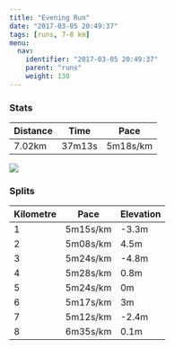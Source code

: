 ```yaml
---
title: "Evening Run"
date: "2017-03-05 20:49:37"
tags: [runs, 7-8 km]
menu:
  nav:
    identifier: "2017-03-05 20:49:37"
    parent: "runs"
    weight: 130
---
```


### Stats

| Distance | Time | Pace |
|----------|------|------|
|7.02km|37m13s|5m18s/km|

<img src='https://maps.googleapis.com/maps/api/staticmap?maptype=roadmap&path=enc:{rjeIlsvLQzEdC|ABnEpAeAAsFhB{CrDKlBlDcKnEG_FdCyCrCIpBrDkKtE@yFpBcCdDIhBhEaKxDBuFjB{BxDC`BjDcKjEDaGtB}BhDLpA|DwJvD@cGpB_CtCMpBtDcKxEDcGhCgCtCFbBrD_KnE@gGtB}BjDFxA~CaKxEMyErB}CtDGfBxD{JbEAkG`CyBhDJvAnDmKdEHkFxB{CdDFfBpDiKjEA{FbCeCvCEzApE&key=AIzaSyAfqMeaZ1CCJFGP5cWud__oZnT_Pybg-1M&size=800x800&markers=color:yellow|label:S|53.47134,-2.25095&markers=color:green|label:F|53.46840999999998,-2.2521199999999997'>

### Splits

| Kilometre | Pace | Elevation |
|------|------|-----------|
|1|5m15s/km|-3.3m|
|2|5m08s/km|4.5m|
|3|5m24s/km|-4.8m|
|4|5m28s/km|0.8m|
|5|5m24s/km|0m|
|6|5m17s/km|3m|
|7|5m12s/km|-2.4m|
|8|6m35s/km|0.1m|
